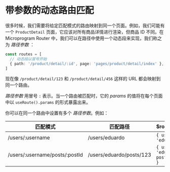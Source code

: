 # 带参数的动态路由匹配

很多时候，我们需要将给定匹配模式的路由映射到同一个页面。例如，我们可能有一个 `ProductDetail` 页面，它应该对所有商品详情进行渲染，但商品 ID 不同。在 Microprogram Router 中，我们可以在路径中使用一个动态段来实现，我们称之为 _路径参数_ ：

```ts
const routes = [
  // 动态段以冒号开始
  { path: '/product/detail/:id', page: 'pages/product/detail/index' },
]
```

现在像 `/product/detail/123` 和 `/product/detail/456` 这样的 URL 都会映射到同一个路由。

_路径参数_ 用冒号 `:` 表示。当一个路由被匹配时，它的 _params_ 的值将在每个页面中以 `useRoute().params` 的形式暴露出来。

你可以在同一个路由中设置有多个 _路径参数_。例如：

| 匹配模式                       | 匹配路径                 | \$route.params                           |
| ------------------------------ | ------------------------ | ---------------------------------------- |
| /users/:username               | /users/eduardo           | `{ username: 'eduardo' }`                |
| /users/:username/posts/:postId | /users/eduardo/posts/123 | `{ username: 'eduardo', postId: '123' }` |
